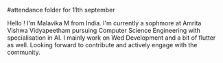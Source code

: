 #attendance folder for 11th september

Hello ! I'm Malavika M from India. I'm currently a sophmore at Amrita Vishwa Vidyapeetham pursuing Computer Science Engineering with specialisation in AI. I mainly work on Wed Development and a bit of flutter as well. Looking forward to contribute and actively engage with the community. 
